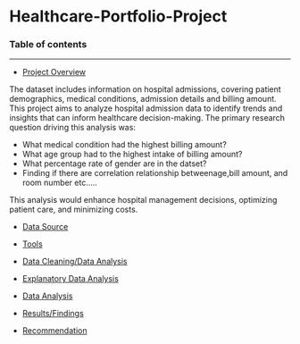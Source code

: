 # Healthcare-Portfolio-Project

### Table of contents

-----------------------


- [Project Overview](#Project_Overview)
  
The dataset includes information on hospital admissions, covering patient demographics, medical 
conditions, admission details and billing amount.
This project aims to analyze hospital admission data to identify trends and insights that can inform healthcare decision-making. The primary research question driving this analysis was:

- What medical condition had the highest billing amount?
- What age group had to the highest intake of billing amount?
- What percentage rate of gender are in the datset?
- Finding if there are correlation relationship betweenage,bill amount, and room number etc.....
  
This 
analysis would enhance hospital management decisions, optimizing patient care, and minimizing 
costs.


- [Data Source](#Data_Source)
  
- [Tools](#Tools)
  
- [Data Cleaning/Data Analysis](#Data_Cleaning/Data_Analysis)
  
- [Explanatory Data Analysis](#Explanatory_Data_Analysis)
  
- [Data Analysis](#Data_Analysis)
  
- [Results/Findings](#Results/Findings)
  
- [Recommendation](#Recommendation)
